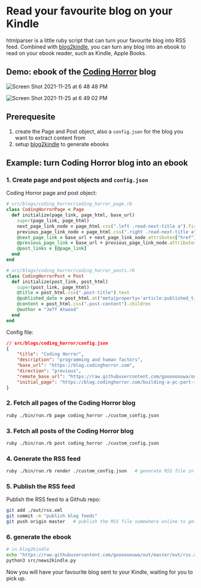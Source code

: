 # Read your favourite blog on your Kindle

htmlparser is a little ruby script that can turn your favourite blog into RSS feed. Combined with [blog2kindle](https://github.com/goooooouwa/blog2kindle), you can turn any blog into an ebook to read on your ebook reader, such as Kindle, Apple Books.

## Demo: ebook of the [Coding Horror](https://blog.codinghorror.com/) blog

![Screen Shot 2021-11-25 at 6 48 48 PM](https://user-images.githubusercontent.com/1495607/143427976-0fa33f81-93e6-4271-8562-53cce35bd1e1.png)

![Screen Shot 2021-11-25 at 6 49 02 PM](https://user-images.githubusercontent.com/1495607/143427994-5eea1a37-2b73-4c71-9858-eed10ea09abd.png)

## Prerequesite

1. create the Page and Post object, also a `config.json` for the blog you want to extract content from
2. setup [blog2kindle](https://github.com/goooooouwa/blog2kindle) to generate ebooks

## Example: turn Coding Horror blog into an ebook

### 1. Create page and post objects and `config.json`

Coding Horror page and post object:

```ruby
# src/blogs/coding_horror/coding_horror_page.rb
class CodingHorrorPage < Page
  def initialize(page_link, page_html, base_url)
    super(page_link, page_html)
    next_page_link_node = page_html.css(".left .read-next-title a").first
    previous_page_link_node = page_html.css(".right .read-next-title a").first
    @next_page_link = base_url + next_page_link_node.attributes["href"].value unless next_page_link_node.nil?
    @previous_page_link = base_url + previous_page_link_node.attributes["href"].value unless previous_page_link_node.nil?
    @post_links = [@page_link]
  end
end

# src/blogs/coding_horror/coding_horror_posts.rb
class CodingHorrorPost < Post
  def initialize(post_link, post_html)
    super(post_link, page_html)
    @title = post_html.css(".post-title").text
    @published_date = post_html.at("meta[property='article:published_time']")['content']
    @content = post_html.css(".post-content").children
    @author = "Jeff Atwood"
  end
end
```

Config file:

```json
// src/blogs/coding_horror/config.json
{
    "title": "Coding Horror",
    "description": "programming and human factors",
    "base_url": "https://blog.codinghorror.com",
    "direction": "previous",
    "remote_base_url": "https://raw.githubusercontent.com/goooooouwa/out/master/coding_horror",
    "initial_page": "https://blog.codinghorror.com/building-a-pc-part-ix-downsizing/"
}
```

### 2. Fetch all pages of the Coding Horror blog

```bash
ruby ./bin/run.rb page coding_horror ./custom_config.json
```

### 3. Fetch all posts of the Coding Horror blog

```bash
ruby ./bin/run.rb post coding_horror ./custom_config.json
```

### 4. Generate the RSS feed

```bash
ruby ./bin/run.rb render ./custom_config.json   # generate RSS file in config["our_dir"]
```

### 5. Publish the RSS feed

Publish the RSS feed to a Github repo:

```bash
git add ./out/rss.xml
git commit -m "publish blog feeds"
git push origin master   # publish the RSS file somewhere online to get an public link
```

### 6. generate the ebook

```bash
# in blog2kindle
echo "https://raw.githubusercontent.com/goooooouwa/out/master/out/rss.xml" > config/feeds.txt
python3 src/news2kindle.py
```

Now you will have your favourite blog sent to your Kindle, waiting for you to pick up.
